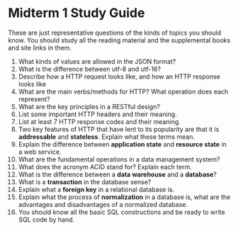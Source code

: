 # Midterm 1 Study Guide

These are just representative questions of the kinds of topics you should know. You should study all the reading material and the supplemental books and site links in them.

1. What kinds of values are allowed in the JSON format?
2. What is the difference between utf-8 and utf-16?
3. Describe how a HTTP request looks like, and how an HTTP response looks like
4. What are the main verbs/methods for HTTP? What operation does each represent?
5. What are the key principles in a RESTful design?
6. List some important HTTP headers and their meaning.
7. List at least 7 HTTP response codes and their meaning.
8. Two key features of HTTP that have lent to its popularity are that it is **addressable** and **stateless**. Explain what these terms mean.
9. Explain the difference between **application state** and **resource state** in a web service.
10. What are the fundamental operations in a data management system?
11. What does the acronym ACID stand for? Explain each term.
12. What is the difference between a **data warehouse** and a **database**?
13. What is a **transaction** in the database sense?
14. Explain what a **foreign key** in a relational database is.
15. Explain what the process of **normalization** in a database is, what are the advantages and disadvantages of a normalized database.
16. You should know all the basic SQL constructions and be ready to write SQL code by hand.
